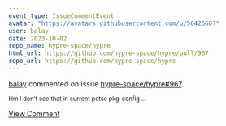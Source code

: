 ```yaml
---
event_type: IssueCommentEvent
avatar: "https://avatars.githubusercontent.com/u/5642668?"
user: balay
date: 2023-10-02
repo_name: hypre-space/hypre
html_url: https://github.com/hypre-space/hypre/pull/967
repo_url: https://github.com/hypre-space/hypre
---
```


<a href='https://github.com/balay' target='_blank'>balay</a> commented on issue <a href='https://github.com/hypre-space/hypre/pull/967' target='_blank'>hypre-space/hypre#967</a>.

<small>Hm I don't see that in current petsc pkg-config...</small>

<a href='https://github.com/hypre-space/hypre/pull/967' target='_blank'>View Comment</a>